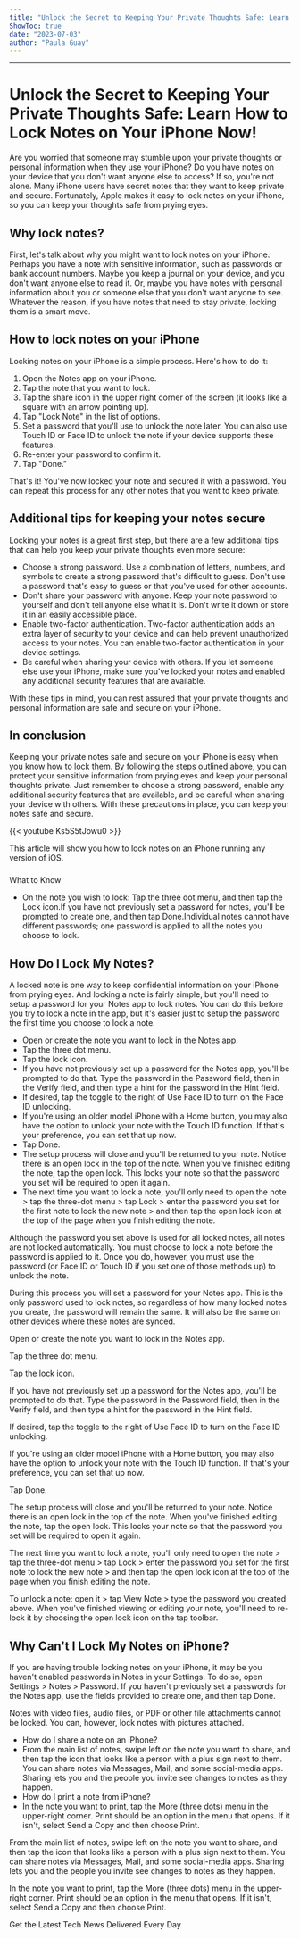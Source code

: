 ```yaml
---
title: "Unlock the Secret to Keeping Your Private Thoughts Safe: Learn How to Lock Notes on Your iPhone Now!"
ShowToc: true 
date: "2023-07-03"
author: "Paula Guay"
---
```

*****
# Unlock the Secret to Keeping Your Private Thoughts Safe: Learn How to Lock Notes on Your iPhone Now!

Are you worried that someone may stumble upon your private thoughts or personal information when they use your iPhone? Do you have notes on your device that you don't want anyone else to access? If so, you're not alone. Many iPhone users have secret notes that they want to keep private and secure. Fortunately, Apple makes it easy to lock notes on your iPhone, so you can keep your thoughts safe from prying eyes.

## Why lock notes?

First, let's talk about why you might want to lock notes on your iPhone. Perhaps you have a note with sensitive information, such as passwords or bank account numbers. Maybe you keep a journal on your device, and you don't want anyone else to read it. Or, maybe you have notes with personal information about you or someone else that you don't want anyone to see. Whatever the reason, if you have notes that need to stay private, locking them is a smart move.

## How to lock notes on your iPhone

Locking notes on your iPhone is a simple process. Here's how to do it:

1. Open the Notes app on your iPhone.
2. Tap the note that you want to lock.
3. Tap the share icon in the upper right corner of the screen (it looks like a square with an arrow pointing up).
4. Tap "Lock Note" in the list of options. 
5. Set a password that you'll use to unlock the note later. You can also use Touch ID or Face ID to unlock the note if your device supports these features.
6. Re-enter your password to confirm it.
7. Tap "Done."

That's it! You've now locked your note and secured it with a password. You can repeat this process for any other notes that you want to keep private.

## Additional tips for keeping your notes secure

Locking your notes is a great first step, but there are a few additional tips that can help you keep your private thoughts even more secure:

- Choose a strong password. Use a combination of letters, numbers, and symbols to create a strong password that's difficult to guess. Don't use a password that's easy to guess or that you've used for other accounts.
- Don't share your password with anyone. Keep your note password to yourself and don't tell anyone else what it is. Don't write it down or store it in an easily accessible place.
- Enable two-factor authentication. Two-factor authentication adds an extra layer of security to your device and can help prevent unauthorized access to your notes. You can enable two-factor authentication in your device settings.
- Be careful when sharing your device with others. If you let someone else use your iPhone, make sure you've locked your notes and enabled any additional security features that are available.

With these tips in mind, you can rest assured that your private thoughts and personal information are safe and secure on your iPhone.

## In conclusion

Keeping your private notes safe and secure on your iPhone is easy when you know how to lock them. By following the steps outlined above, you can protect your sensitive information from prying eyes and keep your personal thoughts private. Just remember to choose a strong password, enable any additional security features that are available, and be careful when sharing your device with others. With these precautions in place, you can keep your notes safe and secure.

{{< youtube Ks5S5tJowu0 >}} 




This article will show you how to lock notes on an iPhone running any version of iOS.

 
### 
What to Know
 
- On the note you wish to lock: Tap the three dot menu, and then tap the Lock icon.If you have not previously set a password for notes, you'll be prompted to create one, and then tap Done.Individual notes cannot have different passwords; one password is applied to all the notes you choose to lock.

 
##   How Do I Lock My Notes?  
 

A locked note is one way to keep confidential information on your iPhone from prying eyes. And locking a note is fairly simple, but you'll need to setup a password for your Notes app to lock notes. You can do this before you try to lock a note in the app, but it's easier just to setup the password the first time you choose to lock a note.

 
- Open or create the note you want to lock in the Notes app.
 - Tap the three dot menu.
 - Tap the lock icon.
 - If you have not previously set up a password for the Notes app, you'll be prompted to do that. Type the password in the Password field, then in the Verify field, and then type a hint for the password in the Hint field.
 - If desired, tap the toggle to the right of Use Face ID to turn on the Face ID unlocking.
 - If you're using an older model iPhone with a Home button, you may also have the option to unlock your note with the Touch ID function. If that's your preference, you can set that up now.
 - Tap Done.
 - The setup process will close and you'll be returned to your note. Notice there is an open lock in the top of the note. When you've finished editing the note, tap the open lock. This locks your note so that the password you set will be required to open it again.
 - The next time you want to lock a note, you'll only need to open the note > tap the three-dot menu > tap Lock > enter the password you set for the first note to lock the new note > and then tap the open lock icon at the top of the page when you finish editing the note.

 

Although the password you set above is used for all locked notes, all notes are not locked automatically. You must choose to lock a note before the password is applied to it. Once you do, however, you must use the password (or Face ID or Touch ID if you set one of those methods up) to unlock the note.

 
During this process you will set a password for your Notes app. This is the only password used to lock notes, so regardless of how many locked notes you create, the password will remain the same. It will also be the same on other devices where these notes are synced.
 

Open or create the note you want to lock in the Notes app.

 

Tap the three dot menu.

 

Tap the lock icon.

 

If you have not previously set up a password for the Notes app, you'll be prompted to do that. Type the password in the Password field, then in the Verify field, and then type a hint for the password in the Hint field.

 

If desired, tap the toggle to the right of Use Face ID to turn on the Face ID unlocking.

 
If you're using an older model iPhone with a Home button, you may also have the option to unlock your note with the Touch ID function. If that's your preference, you can set that up now.
 

Tap Done.

 

The setup process will close and you'll be returned to your note. Notice there is an open lock in the top of the note. When you've finished editing the note, tap the open lock. This locks your note so that the password you set will be required to open it again.

 
The next time you want to lock a note, you'll only need to open the note > tap the three-dot menu > tap Lock > enter the password you set for the first note to lock the new note > and then tap the open lock icon at the top of the page when you finish editing the note.
 

To unlock a note: open it > tap View Note > type the password you created above. When you've finished viewing or editing your note, you'll need to re-lock it by choosing the open lock icon on the tap toolbar.

 
##   Why Can't I Lock My Notes on iPhone?  
 

If you are having trouble locking notes on your iPhone, it may be you haven't enabled passwords in Notes in your Settings. To do so, open Settings > Notes > Password. If you haven't previously set a passwords for the Notes app, use the fields provided to create one, and then tap Done.

 
Notes with video files, audio files, or PDF or other file attachments cannot be locked. You can, however, lock notes with pictures attached.
 
- How do I share a note on an iPhone?
 - From the main list of notes, swipe left on the note you want to share, and then tap the icon that looks like a person with a plus sign next to them. You can share notes via Messages, Mail, and some social-media apps. Sharing lets you and the people you invite see changes to notes as they happen.
 - How do I print a note from iPhone?
 - In the note you want to print, tap the More (three dots) menu in the upper-right corner. Print should be an option in the menu that opens. If it isn't, select Send a Copy and then choose Print.

 
From the main list of notes, swipe left on the note you want to share, and then tap the icon that looks like a person with a plus sign next to them. You can share notes via Messages, Mail, and some social-media apps. Sharing lets you and the people you invite see changes to notes as they happen.
 
In the note you want to print, tap the More (three dots) menu in the upper-right corner. Print should be an option in the menu that opens. If it isn't, select Send a Copy and then choose Print.
 

Get the Latest Tech News Delivered Every Day




